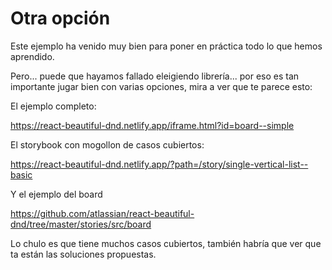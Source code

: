 # Otra opción

Este ejemplo ha venido muy bien para poner en práctica todo lo que hemos aprendido.

Pero... puede que hayamos fallado eleigiendo librería... por eso es tan importante jugar bien con varias opciones, mira a ver que te parece esto:

El ejemplo completo:

https://react-beautiful-dnd.netlify.app/iframe.html?id=board--simple

El storybook con mogollon de casos cubiertos:

https://react-beautiful-dnd.netlify.app/?path=/story/single-vertical-list--basic

Y el ejemplo del board

https://github.com/atlassian/react-beautiful-dnd/tree/master/stories/src/board

Lo chulo es que tiene muchos casos cubiertos, también habría que ver que ta están las soluciones propuestas.
